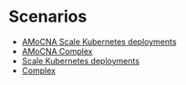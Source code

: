 # Scenarios
- [AMoCNA Scale Kubernetes deployments](scenarios/amocna-k8s-scaling)
- [AMoCNA Complex](scenarios/amocna-complex)
- [Scale Kubernetes deployments](scenarios/k8s-scaling)
- [Complex](scenarios/complex)

